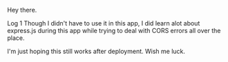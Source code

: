 Hey there.

Log 1
Though I didn't have to use it in this app, I did learn alot about express.js during this app while trying to deal with CORS errors all over the place.

I'm just hoping this still works after deployment. Wish me luck.